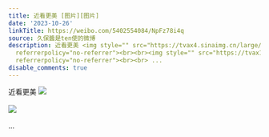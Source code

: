 ```yaml
---
title: 近看更美 [图片][图片]
date: '2023-10-26'
linkTitle: https://weibo.com/5402554084/NpFz78i4q
source: 久保醬是ten使的微博
description: 近看更美 <img style="" src="https://tvax4.sinaimg.cn/large/005TCz76gy1hj8wp73qryj31kw16qtpg.jpg"
  referrerpolicy="no-referrer"><br><br><img style="" src="https://tvax1.sinaimg.cn/large/005TCz76gy1hj8wp7o3jzj30q80x30wo.jpg"
  referrerpolicy="no-referrer"><br><br> ...
disable_comments: true
---
```

近看更美 <img style="" src="https://tvax4.sinaimg.cn/large/005TCz76gy1hj8wp73qryj31kw16qtpg.jpg" referrerpolicy="no-referrer"><br><br><img style="" src="https://tvax1.sinaimg.cn/large/005TCz76gy1hj8wp7o3jzj30q80x30wo.jpg" referrerpolicy="no-referrer"><br><br> ...